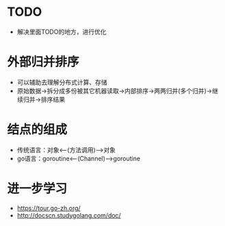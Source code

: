# TODO
- 解决里面TODO的地方，进行优化

# 外部归并排序
- 可以辅助去理解分布式计算、存储
- 原始数据->拆分成多份被其它机器读取->内部排序->两两归并(多个归并)->继续归并->排序结果


# 结点的组成
- 传统语言：对象<--(方法调用)-->对象
- go语言：goroutine<--(Channel)-->goroutine

# 进一步学习
- https://tour.go-zh.org/
- http://docscn.studygolang.com/doc/